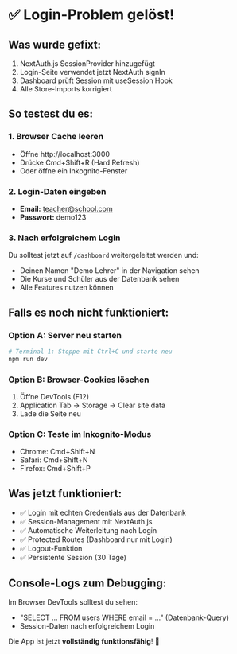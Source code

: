 # ✅ Login-Problem gelöst!

## Was wurde gefixt:
1. NextAuth.js SessionProvider hinzugefügt
2. Login-Seite verwendet jetzt NextAuth signIn
3. Dashboard prüft Session mit useSession Hook
4. Alle Store-Imports korrigiert

## So testest du es:

### 1. Browser Cache leeren
- Öffne http://localhost:3000
- Drücke Cmd+Shift+R (Hard Refresh)
- Oder öffne ein Inkognito-Fenster

### 2. Login-Daten eingeben
- **Email:** teacher@school.com
- **Passwort:** demo123

### 3. Nach erfolgreichem Login
Du solltest jetzt auf `/dashboard` weitergeleitet werden und:
- Deinen Namen "Demo Lehrer" in der Navigation sehen
- Die Kurse und Schüler aus der Datenbank sehen
- Alle Features nutzen können

## Falls es noch nicht funktioniert:

### Option A: Server neu starten
```bash
# Terminal 1: Stoppe mit Ctrl+C und starte neu
npm run dev
```

### Option B: Browser-Cookies löschen
1. Öffne DevTools (F12)
2. Application Tab → Storage → Clear site data
3. Lade die Seite neu

### Option C: Teste im Inkognito-Modus
- Chrome: Cmd+Shift+N
- Safari: Cmd+Shift+N
- Firefox: Cmd+Shift+P

## Was jetzt funktioniert:
- ✅ Login mit echten Credentials aus der Datenbank
- ✅ Session-Management mit NextAuth.js
- ✅ Automatische Weiterleitung nach Login
- ✅ Protected Routes (Dashboard nur mit Login)
- ✅ Logout-Funktion
- ✅ Persistente Session (30 Tage)

## Console-Logs zum Debugging:
Im Browser DevTools solltest du sehen:
- "SELECT ... FROM users WHERE email = ..." (Datenbank-Query)
- Session-Daten nach erfolgreichem Login

Die App ist jetzt **vollständig funktionsfähig**! 🎉